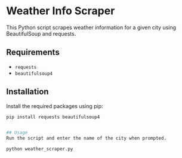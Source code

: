 # Weather Info Scraper

This Python script scrapes weather information for a given city using BeautifulSoup and requests.

## Requirements

- `requests`
- `beautifulsoup4`

## Installation

Install the required packages using pip:

```sh
pip install requests beautifulsoup4


## Usage
Run the script and enter the name of the city when prompted.

python weather_scraper.py
